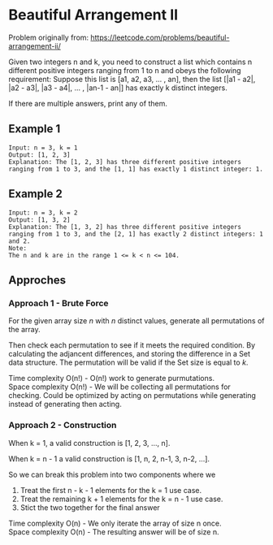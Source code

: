# Beautiful Arrangement II

Problem originally from: <https://leetcode.com/problems/beautiful-arrangement-ii/>

Given two integers n and k, you need to construct a list which contains n different positive integers ranging from 1 to n and obeys the following requirement:
Suppose this list is [a1, a2, a3, ... , an], then the list [|a1 - a2|, |a2 - a3|, |a3 - a4|, ... , |an-1 - an|] has exactly k distinct integers.

If there are multiple answers, print any of them.

## Example 1

```text
Input: n = 3, k = 1
Output: [1, 2, 3]
Explanation: The [1, 2, 3] has three different positive integers ranging from 1 to 3, and the [1, 1] has exactly 1 distinct integer: 1.
```

## Example 2

```text
Input: n = 3, k = 2
Output: [1, 3, 2]
Explanation: The [1, 3, 2] has three different positive integers ranging from 1 to 3, and the [2, 1] has exactly 2 distinct integers: 1 and 2.
Note:
The n and k are in the range 1 <= k < n <= 104.
```

## Approches

### Approach 1 - Brute Force

For the given array size _n_ with _n_ distinct values, generate all permutations of the array.

Then check each permutation to see if it meets the required condition. By calculating the adjancent differences, and storing the difference in a Set data structure. The permutation will be valid if the Set size is equal to _k_.

Time complexity O(n!) - O(n!) work to generate purmutations.  
Space complexity O(n!) - We will be collecting all permutations for checking. Could be optimized by acting on permutations while generating instead of generating then acting.

### Approach 2 - Construction

When k = 1, a valid construction is [1, 2, 3, ..., n].

When k = n - 1 a valid construction is [1, n, 2, n-1, 3, n-2, ...].

So we can break this problem into two components where we

1. Treat the first n - k - 1 elements for the k = 1 use case.
2. Treat the remaining k + 1 elements for the k = n - 1 use case.
3. Stict the two together for the final answer

Time complexity O(n) - We only iterate the array of size n once.  
Space complexity O(n) - The resulting answer will be of size n.
